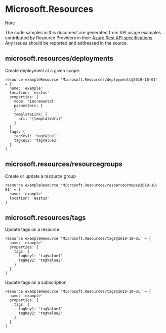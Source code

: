 # Microsoft.Resources
  
> [!NOTE]
> The code samples in this document are generated from API usage examples contributed by Resource Providers in their [Azure Rest API specifications](https://github.com/Azure/azure-rest-api-specs). Any issues should be reported and addressed in the source.


## microsoft.resources/deployments

Create deployment at a given scope.
```bicep
resource exampleResource 'Microsoft.Resources/deployments@2019-10-01' = {
  name: 'example'
  location: 'eastus'
  properties: {
    mode: 'Incremental'
    parameters: {
    }
    templateLink: {
      uri: '{templateUri}'
    }
  }
  tags: {
    tagKey1: 'tagValue1'
    tagKey2: 'tagValue2'
  }
}
```

## microsoft.resources/resourcegroups

Create or update a resource group
```bicep
resource exampleResource 'Microsoft.Resources/resourceGroups@2019-10-01' = {
  name: 'example'
  location: 'eastus'
}
```

## microsoft.resources/tags

Update tags on a resource
```bicep
resource exampleResource 'Microsoft.Resources/tags@2019-10-01' = {
  name: 'example'
  properties: {
    tags: {
      tagKey1: 'tagValue1'
      tagKey2: 'tagValue2'
    }
  }
}
```

Update tags on a subscription
```bicep
resource exampleResource 'Microsoft.Resources/tags@2019-10-01' = {
  name: 'example'
  properties: {
    tags: {
      tagKey1: 'tagValue1'
      tagKey2: 'tagValue2'
    }
  }
}
```
